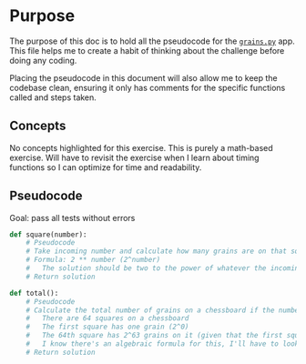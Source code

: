 # Purpose

The purpose of this doc is to hold all the pseudocode for the [`grains.py`](grains.py) app. This file helps me to create a habit of thinking about the challenge before doing any coding.

Placing the pseudocode in this document will also allow me to keep the codebase clean, ensuring it only has comments for the specific functions called and steps taken.

## Concepts

No concepts highlighted for this exercise. This is purely a math-based exercise. Will have to revisit the exercise when I learn about timing functions so I can optimize for time and readability.

## Pseudocode

Goal: pass all tests without errors

```Python
def square(number):
    # Pseudocode
    # Take incoming number and calculate how many grains are on that square of the chessboard
    # Formula: 2 ** number (2^number)
    #   The solution should be two to the power of whatever the incoming number is
    # Return solution

def total():
    # Pseudocode
    # Calculate the total number of grains on a chessboard if the number of grains doubles with each square
    #   There are 64 squares on a chessboard
    #   The first square has one grain (2^0)
    #   The 64th square has 2^63 grains on it (given that the first square is 2^0)
    #   I know there's an algebraic formula for this, I'll have to look it up
    # Return solution
```
